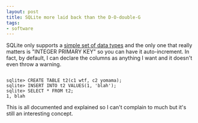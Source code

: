 ```yaml
---
layout: post
title: SQLite more laid back than the D-O-double-G
tags:
- software
---
```

<p>SQLite only supports a <a href="http://www.sqlite.org/datatype3.html">simple set of data types</a> and the only one that really matters is "INTEGER PRIMARY KEY" so you can have it auto-increment.  In fact, by default, I can declare the columns as anything I want and it doesn't even throw a warning.</p>
<pre><code>
sqlite> CREATE TABLE t2(c1 wtf, c2 yomama);
sqlite> INSERT INTO t2 VALUES(1, 'blah');
sqlite> SELECT * FROM t2;
1, blah
</code></pre>
<p>This is all documented and explained so I can't complain to much but it's still an interesting concept.</p>

